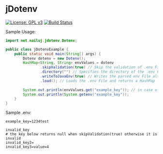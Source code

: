 # jDotenv
[![License: GPL v3](https://img.shields.io/badge/License-GPL%20v3-blue.svg)](https://www.gnu.org/licenses/gpl-3.0)
[![Build Status](https://travis-ci.org/nailujx86/jDotenv.svg?branch=master)](https://travis-ci.org/nailujx86/jDotenv)

Sample Usage:
```java
import net.nailuj.jdotenv.Dotenv;

public class jDotenvExample {
    public static void main(String[] args) {
        Dotenv dotenv = new Dotenv();
        HashMap<String, String> envValues = dotenv
                .skipValidation(true) // Skip the validation of .env Files
                .directory("") // Specifies the directory of the .env File. Defaults to the cwd. "" sets it to the cwd
                .writeToJavaEnv(true) // Writes the parsed env File also to the internal java Environment so you could also do System.getenv() to get values
                .load(); // Loads the .env File and returns a HashMap
        
        System.out.println(envValues.get("example_key")); // in case of .writeToJavaEnv this prints the same value as the line below
        System.out.println(System.getenv("example_key"));
    }
}
```
Sample .env:
```env
example_key=1234test

invalid_key
# the key below returns null when skipValidation(true) otherwise it is invalid
invalid_key2=
invalid_key3=value=4
```
